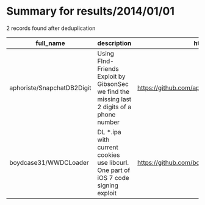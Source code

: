 
# Summary for results/2014/01/01
    
2 records found after deduplication

| full_name | description | html_url | matched_list | matched_count | pushed_at | size | stargazers_count | language | forks_count |
|----------------------------|---------------------------------------------------------------------------------------------|-----------------------------------------------|----------------|-----------------|---------------------------|--------|--------------------|------------|---------------|
| aphoriste/SnapchatDB2Digit | Using FInd-Friends Exploit by GibsonSec we find the missing last 2 digits of a phone number | https://github.com/aphoriste/SnapchatDB2Digit | ['exploit'] | 1 | 2014-01-01 22:31:59+00:00 | 156 | 4 | Python | 0 |
| boydcase31/WWDCLoader | DL *.ipa with current cookies use libcurl. One part of iOS 7 code signing exploit | https://github.com/boydcase31/WWDCLoader | ['exploit'] | 1 | 2014-01-01 22:03:11+00:00 | 128 | 2 | C | 3 |
